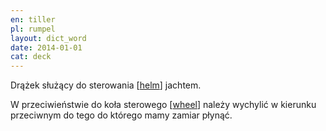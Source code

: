 ```yaml
---
en: tiller
pl: rumpel
layout: dict_word
date: 2014-01-01
cat: deck
---
```


Drążek służący do sterowania [[helm](/dict/helm.html)] jachtem.  

W przeciwieństwie do koła sterowego [[wheel](/dict/wheel.html)] należy wychylić w kierunku przeciwnym do tego do którego mamy zamiar płynąć.
